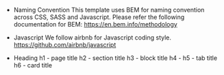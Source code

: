 - Naming Convention
  This template uses BEM for naming convention across CSS, SASS and Javascript.
  Please refer the following documentation for BEM: https://en.bem.info/methodology

- Javascript
  We follow airbnb for Javascript coding style.
  https://github.com/airbnb/javascript

- Heading
  h1 - page title
  h2 - section title
  h3 - block title
  h4 - 
  h5 - tab title
  h6 - card title